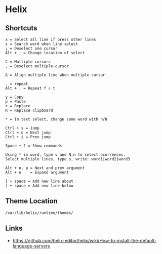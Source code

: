 # Helix

## Shortcuts

```
x = Select all line if press other lines
s = Search word when line select
; = Deselect one cursor
Alt + ; = Change location of select

C = Multiple cursors
, = Deselect multiple-cursor

& = Align multiple line when multiple cursor

. = repeat
Alt + . = Repeat f / t

y = Copy
p = Paste
r = Replace
R = Replace clipboard

* = In text select, change same word with n/N

Ctrl + s = Jump
Ctrl + o = Next jump
Ctrl + i = Prev jump

Space + ? = Show commands

Using * in word, type v and N,n to select ocorrences.
Select multiple lines, type s, write: word1|word2|word3

Alt + n, p = Next and prev argument
Alt + o    = Expand argument

[ + space = Add new line about
] + space = Add new line below

```

## Theme Location

```
/var/lib/helix/runtime/themes/
```

## Links

- https://github.com/helix-editor/helix/wiki/How-to-install-the-default-language-servers
